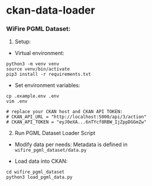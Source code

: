 # ckan-data-loader

### WiFire PGML Dataset:

1. Setup:  
- Virtual environment:
```shell
python3 -m venv venv
source venv/bin/activate
pip3 install -r requirements.txt
```
- Set environment variables:
```shell
cp .example.env .env
vim .env

# replace your CKAN host and CKAN API TOKEN:
# CKAN_API_URL = "http://localhost:5000/api/3/action"
# CKAN_API_TOKEN = "eyJ0eXA...6nTYcf8RBW_IjZppDGGmZw"
```
2. Run PGML Dataset Loader Script
- Modify data per needs:
Metadata is defined in `wifire_pgml_dataset/data.py`

- Load data into CKAN:
```
cd wifire_pgml_dataset
python3 load_pgml_data.py
```